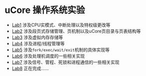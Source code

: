 # uCore 操作系统实验

- [Lab1](doc/uCore-1.md) 涉及CPU实模式、中断处理以及特权级更改等
- [Lab2](doc/uCore-2.md)  涉及段页式存储管理、页机制以及uCore页目录与页表结构等
- [Lab3](doc/uCore-3.md)  涉及虚拟内存存储等
- [Lab4](doc/uCore-4.md)  涉及进程/线程管理等
- [Lab5](doc/uCore-5.md)  涉及`fork/exec/wait/exit`机制的具体实现等
- [Lab6](doc/uCore-6.md)  涉及处理机调度的一些相关实现
- [Lab7](doc/uCore-7.md)  涉及信号、管程、死锁和进程通信的一些相关实现
- [Lab8](doc/uCore-8.md)  正在完成......